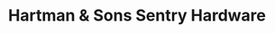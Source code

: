 ---
title: "Hartman & Sons Sentry Hardware"
url: /mission/hartman-and-sons-sentry-hardware/
shop: hardware
---